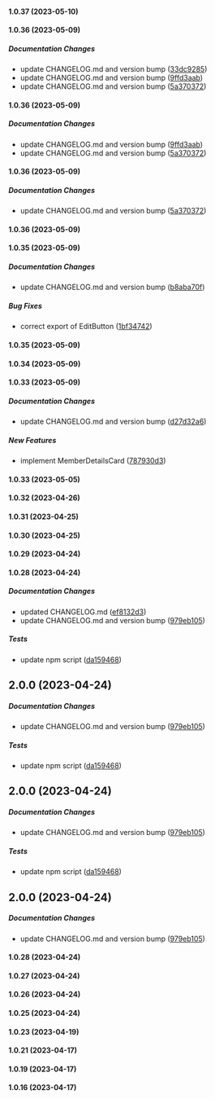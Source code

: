 #### 1.0.37 (2023-05-10)

#### 1.0.36 (2023-05-09)

##### Documentation Changes

*  update CHANGELOG.md and version bump ([33dc9285](https://github.com/jaedag/admin-portal-core/commit/33dc9285e15ba39c2280be3ea6d87d10bc361152))
*  update CHANGELOG.md and version bump ([9ffd3aab](https://github.com/jaedag/admin-portal-core/commit/9ffd3aabdd6cff13bbedcf85c4958dc58db8f5ce))
*  update CHANGELOG.md and version bump ([5a370372](https://github.com/jaedag/admin-portal-core/commit/5a37037249c20b543cddc0b8470958115eb892cb))

#### 1.0.36 (2023-05-09)

##### Documentation Changes

*  update CHANGELOG.md and version bump ([9ffd3aab](https://github.com/jaedag/admin-portal-core/commit/9ffd3aabdd6cff13bbedcf85c4958dc58db8f5ce))
*  update CHANGELOG.md and version bump ([5a370372](https://github.com/jaedag/admin-portal-core/commit/5a37037249c20b543cddc0b8470958115eb892cb))

#### 1.0.36 (2023-05-09)

##### Documentation Changes

*  update CHANGELOG.md and version bump ([5a370372](https://github.com/jaedag/admin-portal-core/commit/5a37037249c20b543cddc0b8470958115eb892cb))

#### 1.0.36 (2023-05-09)

#### 1.0.35 (2023-05-09)

##### Documentation Changes

*  update CHANGELOG.md and version bump ([b8aba70f](https://github.com/jaedag/admin-portal-core/commit/b8aba70fd6a532c60f05cc80c3fcf3f2c8899452))

##### Bug Fixes

*  correct export of EditButton ([1bf34742](https://github.com/jaedag/admin-portal-core/commit/1bf34742dd3c7afe82e4745433dd419bbda80930))

#### 1.0.35 (2023-05-09)

#### 1.0.34 (2023-05-09)

#### 1.0.33 (2023-05-09)

##### Documentation Changes

*  update CHANGELOG.md and version bump ([d27d32a6](https://github.com/jaedag/admin-portal-core/commit/d27d32a6135191497448cf391715131479295e58))

##### New Features

*  implement MemberDetailsCard ([787930d3](https://github.com/jaedag/admin-portal-core/commit/787930d3d006eaeb033f392a1b705be499584e3d))

#### 1.0.33 (2023-05-05)

#### 1.0.32 (2023-04-26)

#### 1.0.31 (2023-04-25)

#### 1.0.30 (2023-04-25)

#### 1.0.29 (2023-04-24)

#### 1.0.28 (2023-04-24)

##### Documentation Changes

*  updated CHANGELOG.md ([ef8132d3](https://github.com/jaedag/admin-portal-core/commit/ef8132d300163d6cfaad1c075e600ce5b1095f24))
*  update CHANGELOG.md and version bump ([979eb105](https://github.com/jaedag/admin-portal-core/commit/979eb1057b54baaa20055da14a9aaafcd9a28e32))

##### Tests

*  update npm script ([da159468](https://github.com/jaedag/admin-portal-core/commit/da1594687fb1e1a55c699937cfd9956fb1fb6b35))

## 2.0.0 (2023-04-24)

##### Documentation Changes

*  update CHANGELOG.md and version bump ([979eb105](https://github.com/jaedag/admin-portal-core/commit/979eb1057b54baaa20055da14a9aaafcd9a28e32))

##### Tests

*  update npm script ([da159468](https://github.com/jaedag/admin-portal-core/commit/da1594687fb1e1a55c699937cfd9956fb1fb6b35))

## 2.0.0 (2023-04-24)

##### Documentation Changes

*  update CHANGELOG.md and version bump ([979eb105](https://github.com/jaedag/admin-portal-core/commit/979eb1057b54baaa20055da14a9aaafcd9a28e32))

##### Tests

*  update npm script ([da159468](https://github.com/jaedag/admin-portal-core/commit/da1594687fb1e1a55c699937cfd9956fb1fb6b35))

## 2.0.0 (2023-04-24)

##### Documentation Changes

*  update CHANGELOG.md and version bump ([979eb105](https://github.com/jaedag/admin-portal-core/commit/979eb1057b54baaa20055da14a9aaafcd9a28e32))

#### 1.0.28 (2023-04-24)

#### 1.0.27 (2023-04-24)

#### 1.0.26 (2023-04-24)

#### 1.0.25 (2023-04-24)

#### 1.0.23 (2023-04-19)

#### 1.0.21 (2023-04-17)

#### 1.0.19 (2023-04-17)

#### 1.0.16 (2023-04-17)

